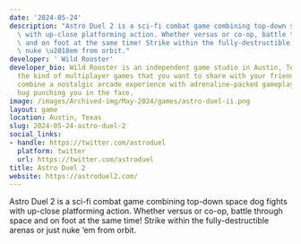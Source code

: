 ```yaml
---
date: '2024-05-24'
description: "Astro Duel 2 is a sci-fi combat game combining top-down space dog fights\
  \ with up-close platforming action. Whether versus or co-op, battle through space\
  \ and on foot at the same time! Strike within the fully-destructible arenas or just\
  \ nuke \u2018em from orbit."
developer: ' Wild Rooster'
developer_bio: Wild Rooster is an independent game studio in Austin, Texas. We make
  the kind of multiplayer games that you want to share with your friends. Our games
  combine a nostalgic arcade experience with adrenaline-packed gameplay. Like a warm
  hug punching you in the face.
image: /images/Archived-img/May-2024/games/astro-duel-ii.png
layout: game
location: Austin, Texas
slug: 2024-05-24-astro-duel-2
social_links:
- handle: https://twitter.com/astroduel
  platform: twitter
  url: https://twitter.com/astroduel
title: Astro Duel 2
website: https://astroduel2.com/
---
```


Astro Duel 2 is a sci-fi combat game combining top-down space dog fights with up-close platforming action. Whether versus or co-op, battle through space and on foot at the same time! Strike within the fully-destructible arenas or just nuke ‘em from orbit.